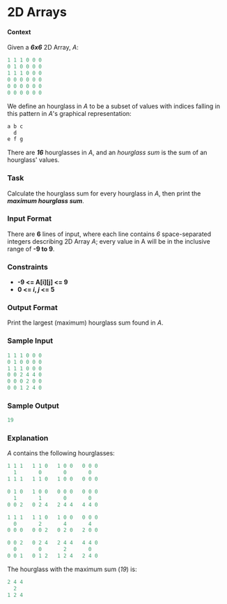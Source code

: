 # 2D Arrays

#### Context 
Given a **_6x6_** 2D Array, _A_:
```Python
1 1 1 0 0 0
0 1 0 0 0 0
1 1 1 0 0 0
0 0 0 0 0 0
0 0 0 0 0 0
0 0 0 0 0 0
```

We define an hourglass in _A_ to be a subset of values with indices falling in this pattern in _A_'s graphical representation:
```Python
a b c
  d
e f g
```
There are **_16_** hourglasses in _A_, and an _hourglass sum_ is the sum of an hourglass' values.

### Task
Calculate the hourglass sum for every hourglass in _A_, then print the **_maximum hourglass sum_**.

### Input Format

There are **6** lines of input, where each line contains _6_ space-separated integers describing 2D Array _A_; every value in A will be in the inclusive range of **-9 to 9**.

### Constraints
 - **-9 <= A[i][j] <= 9**
 - **0 <= _i_, _j_ <= 5**

### Output Format

Print the largest (maximum) hourglass sum found in _A_.

### Sample Input
```Python
1 1 1 0 0 0
0 1 0 0 0 0
1 1 1 0 0 0
0 0 2 4 4 0
0 0 0 2 0 0
0 0 1 2 4 0
```

### Sample Output
```Python
19
```

### Explanation

_A_ contains the following hourglasses:
```Python
1 1 1   1 1 0   1 0 0   0 0 0
  1       0       0       0
1 1 1   1 1 0   1 0 0   0 0 0

0 1 0   1 0 0   0 0 0   0 0 0
  1       1       0       0
0 0 2   0 2 4   2 4 4   4 4 0

1 1 1   1 1 0   1 0 0   0 0 0
  0       2       4       4
0 0 0   0 0 2   0 2 0   2 0 0

0 0 2   0 2 4   2 4 4   4 4 0
  0       0       2       0
0 0 1   0 1 2   1 2 4   2 4 0
```

The hourglass with the maximum sum (_19_) is:
```Python
2 4 4
  2
1 2 4
```
